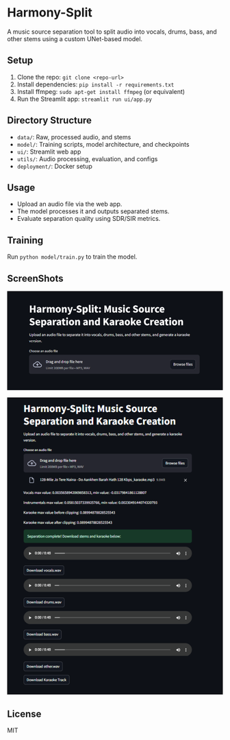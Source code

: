 # Harmony-Split

A music source separation tool to split audio into vocals, drums, bass, and other stems using a custom UNet-based model.

## Setup
1. Clone the repo: `git clone <repo-url>`
2. Install dependencies: `pip install -r requirements.txt`
3. Install ffmpeg: `sudo apt-get install ffmpeg` (or equivalent)
4. Run the Streamlit app: `streamlit run ui/app.py`

## Directory Structure
- `data/`: Raw, processed audio, and stems
- `model/`: Training scripts, model architecture, and checkpoints
- `ui/`: Streamlit web app
- `utils/`: Audio processing, evaluation, and configs
- `deployment/`: Docker setup

## Usage
- Upload an audio file via the web app.
- The model processes it and outputs separated stems.
- Evaluate separation quality using SDR/SIR metrics.

## Training
Run `python model/train.py` to train the model.

## ScreenShots
![Alt Text](images/before.png)

![Alt Text](images/After.png)


## License
MIT